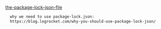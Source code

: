 [the-package-lock-json-file](https://nodejs.dev/learn/the-package-lock-json-file)

```html
  why we need to use package-lock.json:
  https://blog.logrocket.com/why-you-should-use-package-lock-json/
```